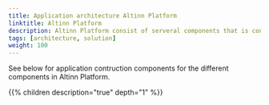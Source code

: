 ```yaml
---
title: Application architecture Altinn Platform
linktitle: Altinn Platform
description: Altinn Platform consist of serveral components that is constructed with help of different frameworks and components. 
tags: [architecture, solution]
weight: 100
---
```


See below for application contruction components for the different components in Altinn Platform.

{{% children description="true" depth="1" %}}